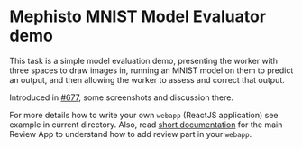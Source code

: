 <!---
  Copyright (c) Meta Platforms and its affiliates.
  This source code is licensed under the MIT license found in the
  LICENSE file in the root directory of this source tree.
-->

# Mephisto MNIST Model Evaluator demo

This task is a simple model evaluation demo, presenting the worker with three spaces to draw images in, running an MNIST model on them to predict an output, and then allowing the worker to assess and correct that output.

Introduced in [#677](https://github.com/facebookresearch/Mephisto/pull/677), some screenshots and discussion there.

For more details how to write your own `webapp` (ReactJS application) see example in current directory. 
Also, read [short documentation](../../../mephisto/client/review_app/README.md) 
for the main Review App to understand how to add review part in your `webapp`.
